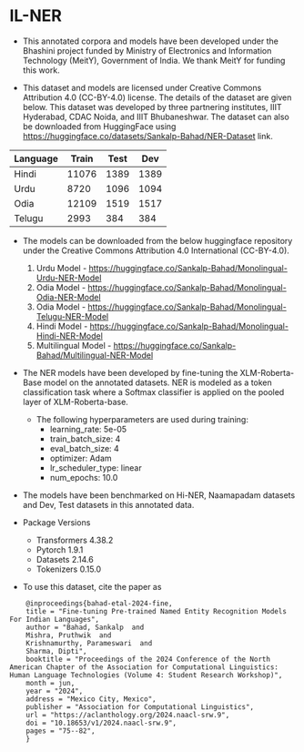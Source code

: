 # IL-NER

- This annotated corpora and models have been developed under the Bhashini project funded by Ministry of Electronics and Information Technology (MeitY), Government of India. We thank MeitY for funding this work. 

- This dataset and models are licensed under Creative Commons Attribution 4.0 (CC-BY-4.0) license. The details of the dataset are given below. This dataset was developed by three partnering institutes, IIIT Hyderabad, CDAC Noida, and IIIT Bhubaneshwar. The dataset can also be downloaded from HuggingFace using https://huggingface.co/datasets/Sankalp-Bahad/NER-Dataset link.

| Language | Train | Test | Dev |
|----------|-------|------|-----|
| Hindi    | 11076 | 1389 | 1389|
| Urdu     | 8720  | 1096 | 1094|
| Odia     | 12109 | 1519 | 1517|
| Telugu   | 2993  | 384  | 384 |
- The models can be downloaded from the below huggingface repository under the Creative Commons Attribution 4.0 International (CC-BY-4.0). 
  1. Urdu Model - https://huggingface.co/Sankalp-Bahad/Monolingual-Urdu-NER-Model
  2. Odia Model - https://huggingface.co/Sankalp-Bahad/Monolingual-Odia-NER-Model
  3. Odia Model - https://huggingface.co/Sankalp-Bahad/Monolingual-Telugu-NER-Model
  4. Hindi Model - https://huggingface.co/Sankalp-Bahad/Monolingual-Hindi-NER-Model
  5. Multilingual Model - https://huggingface.co/Sankalp-Bahad/Multilingual-NER-Model
- The NER models have been developed by fine-tuning the XLM-Roberta-Base model on the annotated datasets. NER is modeled as a token classification task where a Softmax classifier is applied on the pooled layer of XLM-Roberta-base.
  - The following hyperparameters are used during training:
      * learning_rate: 5e-05
      * train_batch_size: 4
      * eval_batch_size: 4
      * optimizer: Adam
      * lr_scheduler_type: linear
      * num_epochs: 10.0

- The models have been benchmarked on Hi-NER, Naamapadam datasets and Dev, Test datasets in this annotated data.

- Package Versions

    * Transformers 4.38.2
    * Pytorch 1.9.1
    * Datasets 2.14.6
    * Tokenizers 0.15.0

- To use this dataset, cite the paper as
```
    @inproceedings{bahad-etal-2024-fine,
    title = "Fine-tuning Pre-trained Named Entity Recognition Models For Indian Languages",
    author = "Bahad, Sankalp  and 
    Mishra, Pruthwik  and
    Krishnamurthy, Parameswari  and
    Sharma, Dipti",
    booktitle = "Proceedings of the 2024 Conference of the North American Chapter of the Association for Computational Linguistics: Human Language Technologies (Volume 4: Student Research Workshop)",
    month = jun,
    year = "2024",
    address = "Mexico City, Mexico",
    publisher = "Association for Computational Linguistics",
    url = "https://aclanthology.org/2024.naacl-srw.9",
    doi = "10.18653/v1/2024.naacl-srw.9",
    pages = "75--82",
    }
